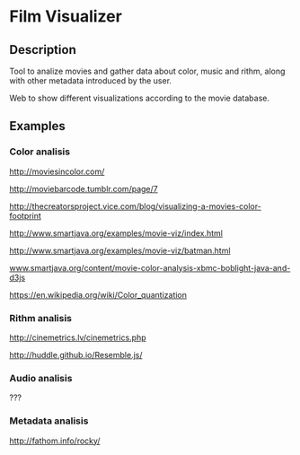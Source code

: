 # Film Visualizer


## Description

Tool to analize movies and gather data about color, music and rithm, along with other metadata introduced by the user.

Web to show different visualizations according to the movie database.

## Examples

### Color analisis

http://moviesincolor.com/

http://moviebarcode.tumblr.com/page/7

http://thecreatorsproject.vice.com/blog/visualizing-a-movies-color-footprint

http://www.smartjava.org/examples/movie-viz/index.html

http://www.smartjava.org/examples/movie-viz/batman.html

www.smartjava.org/content/movie-color-analysis-xbmc-boblight-java-and-d3js

https://en.wikipedia.org/wiki/Color_quantization

### Rithm analisis

http://cinemetrics.lv/cinemetrics.php

http://huddle.github.io/Resemble.js/

### Audio analisis

???

### Metadata analisis

http://fathom.info/rocky/

